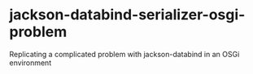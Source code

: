 jackson-databind-serializer-osgi-problem
========================================

Replicating a complicated problem with jackson-databind in an OSGi environment
